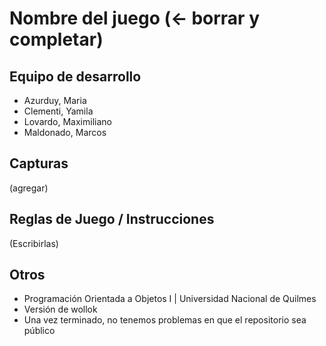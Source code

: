# Nombre del juego (<- borrar y completar)

## Equipo de desarrollo

- Azurduy, Maria
- Clementi, Yamila
- Lovardo, Maximiliano
- Maldonado, Marcos

## Capturas

(agregar)

## Reglas de Juego / Instrucciones

(Escribirlas)


## Otros

- Programación Orientada a Objetos I | Universidad Nacional de Quilmes
- Versión de wollok
- Una vez terminado, no tenemos problemas en que el repositorio sea público
